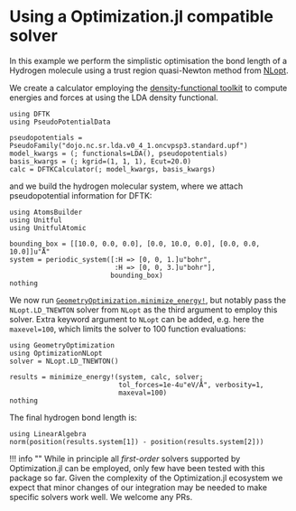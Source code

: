 # Using a Optimization.jl compatible solver

In this example we perform the simplistic optimisation
the bond length of a Hydrogen molecule using a trust region
quasi-Newton method from
[NLopt](https://github.com/JuliaOpt/NLopt.jl).

We create a calculator employing the
[density-functional toolkit](https://dftk.org/)
to compute energies and forces at using the LDA density functional.

```@example other-solvers
using DFTK
using PseudoPotentialData

pseudopotentials = PseudoFamily("dojo.nc.sr.lda.v0_4_1.oncvpsp3.standard.upf")
model_kwargs = (; functionals=LDA(), pseudopotentials)
basis_kwargs = (; kgrid=(1, 1, 1), Ecut=20.0)
calc = DFTKCalculator(; model_kwargs, basis_kwargs)
```

and we build the hydrogen molecular system,
where we attach pseudopotential information for DFTK:

```@example other-solvers
using AtomsBuilder
using Unitful
using UnitfulAtomic

bounding_box = [[10.0, 0.0, 0.0], [0.0, 10.0, 0.0], [0.0, 0.0, 10.0]]u"Å"
system = periodic_system([:H => [0, 0, 1.]u"bohr",
                          :H => [0, 0, 3.]u"bohr"],
                         bounding_box)
nothing
```

We now run [`GeometryOptimization.minimize_energy!`](@ref), but notably
pass the `NLopt.LD_TNEWTON` solver from `NLopt` as the
third argument to employ this solver. Extra keyword argument to `NLopt`
can be added, e.g. here the `maxevel=100`, which limits the solver to
100 function evaluations:
```@example other-solvers
using GeometryOptimization
using OptimizationNLopt
solver = NLopt.LD_TNEWTON()

results = minimize_energy!(system, calc, solver;
                           tol_forces=1e-4u"eV/Å", verbosity=1,
                           maxeval=100)
nothing
```

The final hydrogen bond length is:

```@example other-solvers
using LinearAlgebra
norm(position(results.system[1]) - position(results.system[2]))
```

!!! info ""
    While in principle all *first-order* solvers supported
    by Optimization.jl can be employed, only few have been tested with this
    package so far. Given the complexity of the Optimization.jl ecosystem
    we expect that minor changes of our integration may be needed to make
    specific solvers work well. We welcome any PRs.
